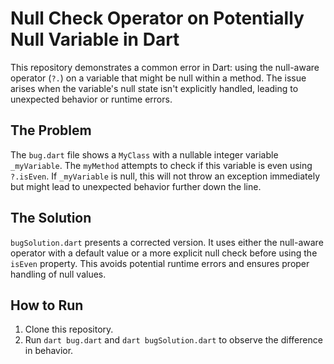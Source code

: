 # Null Check Operator on Potentially Null Variable in Dart

This repository demonstrates a common error in Dart: using the null-aware operator (`?.`) on a variable that might be null within a method.  The issue arises when the variable's null state isn't explicitly handled, leading to unexpected behavior or runtime errors.

## The Problem

The `bug.dart` file shows a `MyClass` with a nullable integer variable `_myVariable`. The `myMethod` attempts to check if this variable is even using `?.isEven`. If `_myVariable` is null, this will not throw an exception immediately but might lead to unexpected behavior further down the line.

## The Solution

`bugSolution.dart` presents a corrected version. It uses either the null-aware operator with a default value or a more explicit null check before using the `isEven` property. This avoids potential runtime errors and ensures proper handling of null values.

## How to Run

1. Clone this repository.
2. Run `dart bug.dart` and `dart bugSolution.dart` to observe the difference in behavior.